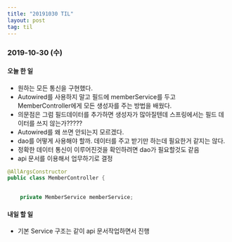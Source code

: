 ```yaml
---
title: "20191030 TIL"
layout: post
tag: til
---
```


### 2019-10-30 (수)
#### 오늘 한 일  
- 원하는 모든 통신을 구현했다.
- Autowired를 사용하지 말고 필드에 memberService를 두고 MemberController에게 모든 생성자를 주는 방법을 배웠다.
- 의문점은 그럼 필드데이터를 추가하면 생성자가 많아질텐데 스프링에서는 필드 데이터를 쓰지 않는가?????
- Autowired를 왜 쓰면 안되는지 모르겠다.
- dao를 어떻게 사용해야 할까. 데이터를 주고 받기만 하는데 필요한거 같지는 않다.
- 정확한 데이터 통신이 이루어진것을 확인하려면 dao가 필요할것도 같음
- api 문서를 이용해서 업무하기로 결정



```java
@AllArgsConstructor
public class MemberController {

    
    private MemberService memberService;
```

#### 내일 할 일
- 기본 Service 구조는 같이 api 문서작업하면서 진행

